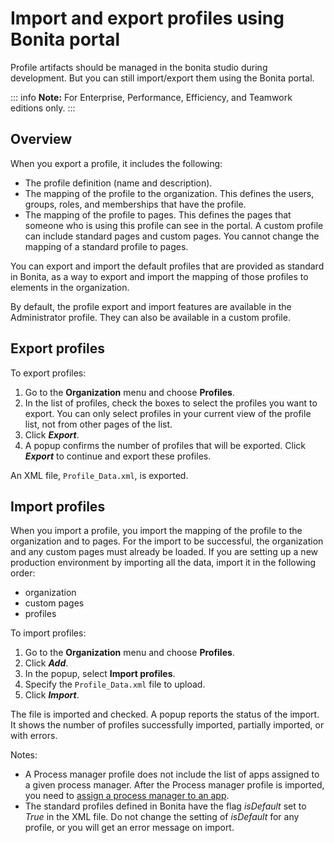 # Import and export profiles using Bonita portal

Profile artifacts should be managed in the bonita studio during development. But you can still import/export them using the Bonita portal.

::: info
**Note:** For Enterprise, Performance, Efficiency, and Teamwork editions only.
:::

## Overview

When you export a profile, it includes the following:

- The profile definition (name and description).
- The mapping of the profile to the organization. This defines the users, groups, roles, and memberships that have the profile.
- The mapping of the profile to pages. This defines the pages that someone who is using this profile can see in the portal. 
  A custom profile can include standard pages and custom pages.
  You cannot change the mapping of a standard profile to pages.

You can export and import the default profiles that are provided as standard in Bonita, as a way to export and import the mapping of those profiles to elements in the organization.

By default, the profile export and import features are available in the Administrator profile. They can also be available in a custom profile.

## Export profiles

To export profiles:

1. Go to the **Organization** menu and choose **Profiles**.
2. In the list of profiles, check the boxes to select the profiles you want to export. You can only select profiles in your current view of the profile list, not from other pages of the list.
3. Click **_Export_**.
4. A popup confirms the number of profiles that will be exported. Click **_Export_** to continue and export these profiles.

An XML file, `Profile_Data.xml`, is exported.

## Import profiles

When you import a profile, you import the mapping of the profile to the organization and to pages. For the import to be successful, the organization and any custom pages must already be loaded. 
If you are setting up a new production environment by importing all the data, import it in the following order:

- organization
- custom pages
- profiles

To import profiles:

1. Go to the **Organization** menu and choose **Profiles**.
2. Click **_Add_**.
3. In the popup, select **Import profiles**.
4. Specify the `Profile_Data.xml` file to upload.
5. Click **_Import_**.

The file is imported and checked. 
A popup reports the status of the import. It shows the number of profiles successfully imported, partially imported, or with errors. 

Notes:

- A Process manager profile does not include the list of apps assigned to a given process manager. After the Process manager profile is imported, you need to [assign a process manager to an app](process-manager.md).
- The standard profiles defined in Bonita have the flag _isDefault_ set to _True_ in the XML file. Do not change the setting of _isDefault_ for any profile, or you will get an error message on import.
